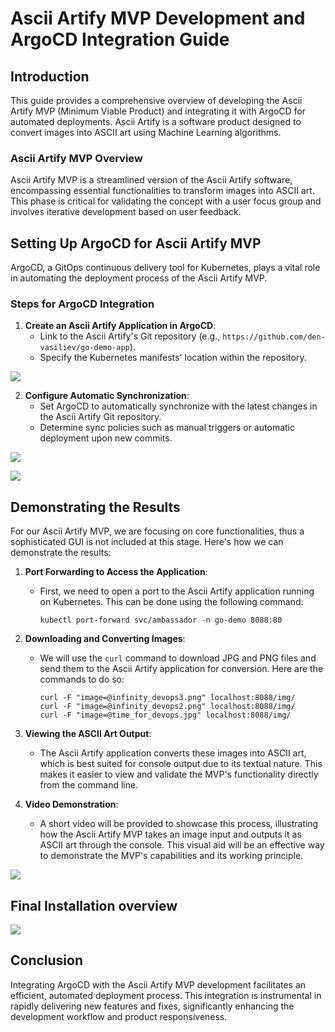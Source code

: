 # Ascii Artify MVP Development and ArgoCD Integration Guide

## Introduction

This guide provides a comprehensive overview of developing the Ascii Artify MVP (Minimum Viable Product) and integrating it with ArgoCD for automated deployments. Ascii Artify is a software product designed to convert images into ASCII art using Machine Learning algorithms.

### Ascii Artify MVP Overview

Ascii Artify MVP is a streamlined version of the Ascii Artify software, encompassing essential functionalities to transform images into ASCII art. This phase is critical for validating the concept with a user focus group and involves iterative development based on user feedback.

## Setting Up ArgoCD for Ascii Artify MVP

ArgoCD, a GitOps continuous delivery tool for Kubernetes, plays a vital role in automating the deployment process of the Ascii Artify MVP.

### Steps for ArgoCD Integration

1. **Create an Ascii Artify Application in ArgoCD**: 
   - Link to the Ascii Artify's Git repository (e.g., `https://github.com/den-vasiliev/go-demo-app`).
   - Specify the Kubernetes manifests' location within the repository.
   
![](.assets/ArgoCD_setup_1.png)

2. **Configure Automatic Synchronization**: 
   - Set ArgoCD to automatically synchronize with the latest changes in the Ascii Artify Git repository.
   - Determine sync policies such as manual triggers or automatic deployment upon new commits.

![](.assets/ArgoCD_setup_2.png)


![](.assets/ArgoCD_setup_3.png)


## Demonstrating the Results

For our Ascii Artify MVP, we are focusing on core functionalities, thus a sophisticated GUI is not included at this stage. Here's how we can demonstrate the results:

1. **Port Forwarding to Access the Application**:
   - First, we need to open a port to the Ascii Artify application running on Kubernetes. This can be done using the following command:
     ```
     kubectl port-forward svc/ambassador -n go-demo 8088:80
     ```

2. **Downloading and Converting Images**:
   - We will use the `curl` command to download JPG and PNG files and send them to the Ascii Artify application for conversion. Here are the commands to do so:
     ```
     curl -F "image=@infinity_devops3.png" localhost:8088/img/
     curl -F "image=@infinity_devops2.png" localhost:8088/img/
     curl -F "image=@time_for_devops.jpg" localhost:8088/img/
     ```

3. **Viewing the ASCII Art Output**:
   - The Ascii Artify application converts these images into ASCII art, which is best suited for console output due to its textual nature. This makes it easier to view and validate the MVP's functionality directly from the command line.

4. **Video Demonstration**:
   - A short video will be provided to showcase this process, illustrating how the Ascii Artify MVP takes an image input and outputs it as ASCII art through the console. This visual aid will be an effective way to demonstrate the MVP's capabilities and its working principle.
   
![](.assets/asciiartify_mvp_demo.gif)

## Final Installation overview
![](.assets/deploy_stat.png)

## Conclusion

Integrating ArgoCD with the Ascii Artify MVP development facilitates an efficient, automated deployment process. This integration is instrumental in rapidly delivering new features and fixes, significantly enhancing the development workflow and product responsiveness.
